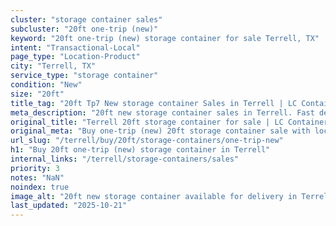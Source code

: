 ```yaml
---
cluster: "storage container sales"
subcluster: "20ft one-trip (new)"
keyword: "20ft one-trip (new) storage container for sale Terrell, TX"
intent: "Transactional-Local"
page_type: "Location-Product"
city: "Terrell, TX"
service_type: "storage container"
condition: "New"
size: "20ft"
title_tag: "20ft Tp7 New storage container Sales in Terrell | LC Container"
meta_description: "20ft new storage container sales in Terrell. Fast delivery, competitive pricing. Serving storage containers area. Quote ID: SDY. Call (214) 524-4168 for your free quote today."
original_title: "Terrell 20ft storage container for sale | LC Container"
original_meta: "Buy one-trip (new) 20ft storage container sale with local delivery in Terrell, TX. LC Container — local Since 2003. Request a fast quote today."
url_slug: "/terrell/buy/20ft/storage-containers/one-trip-new"
h1: "Buy 20ft one-trip (new) storage container in Terrell"
internal_links: "/terrell/storage-containers/sales"
priority: 3
notes: "NaN"
noindex: true
image_alt: "20ft new storage container available for delivery in Terrell"
last_updated: "2025-10-21"
---
```


<!-- TODO: Add unique city/inventory copy, images, and internal links here. -->
